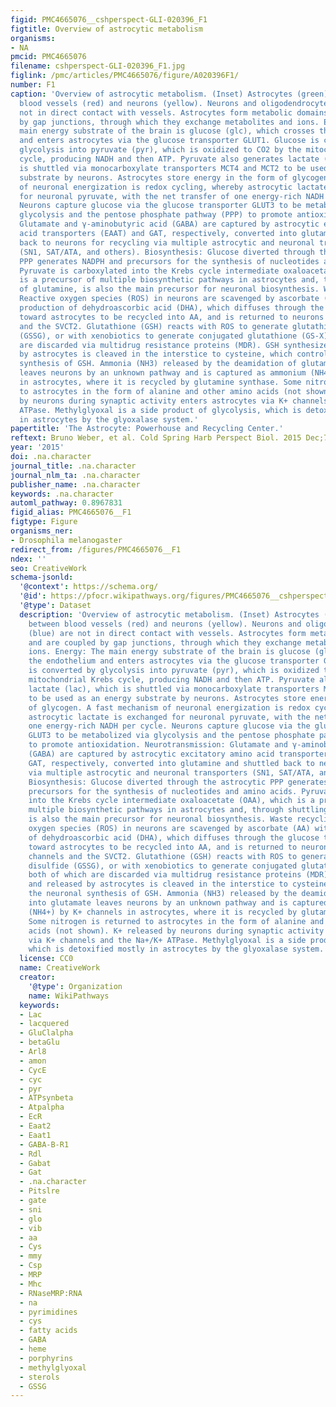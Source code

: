 ```yaml
---
figid: PMC4665076__cshperspect-GLI-020396_F1
figtitle: Overview of astrocytic metabolism
organisms:
- NA
pmcid: PMC4665076
filename: cshperspect-GLI-020396_F1.jpg
figlink: /pmc/articles/PMC4665076/figure/A020396F1/
number: F1
caption: 'Overview of astrocytic metabolism. (Inset) Astrocytes (green) reside between
  blood vessels (red) and neurons (yellow). Neurons and oligodendrocytes (blue) are
  not in direct contact with vessels. Astrocytes form metabolic domains and are coupled
  by gap junctions, through which they exchange metabolites and ions. Energy: The
  main energy substrate of the brain is glucose (glc), which crosses the endothelium
  and enters astrocytes via the glucose transporter GLUT1. Glucose is converted by
  glycolysis into pyruvate (pyr), which is oxidized to CO2 by the mitochondrial Krebs
  cycle, producing NADH and then ATP. Pyruvate also generates lactate (lac), which
  is shuttled via monocarboxylate transporters MCT4 and MCT2 to be used as an energy
  substrate by neurons. Astrocytes store energy in the form of glycogen. A fast mechanism
  of neuronal energization is redox cycling, whereby astrocytic lactate is exchanged
  for neuronal pyruvate, with the net transfer of one energy-rich NADH per cycle.
  Neurons capture glucose via the glucose transporter GLUT3 to be metabolized via
  glycolysis and the pentose phosphate pathway (PPP) to promote antioxidation. Neurotransmission:
  Glutamate and γ-aminobutyric acid (GABA) are captured by astrocytic excitatory amino
  acid transporters (EAAT) and GAT, respectively, converted into glutamine and shuttled
  back to neurons for recycling via multiple astrocytic and neuronal transporters
  (SN1, SAT/ATA, and others). Biosynthesis: Glucose diverted through the astrocytic
  PPP generates NADPH and precursors for the synthesis of nucleotides and amino acids.
  Pyruvate is carboxylated into the Krebs cycle intermediate oxaloacetate (OAA), which
  is a precursor of multiple biosynthetic pathways in astrocytes and, through shuttling
  of glutamine, is also the main precursor for neuronal biosynthesis. Waste recycling:
  Reactive oxygen species (ROS) in neurons are scavenged by ascorbate (AA) with the
  production of dehydroascorbic acid (DHA), which diffuses through the glucose transporters
  toward astrocytes to be recycled into AA, and is returned to neurons via anion channels
  and the SVCT2. Glutathione (GSH) reacts with ROS to generate glutathione disulfide
  (GSSG), or with xenobiotics to generate conjugated glutathione (GS-X), both of which
  are discarded via multidrug resistance proteins (MDR). GSH synthesized and released
  by astrocytes is cleaved in the interstice to cysteine, which controls the neuronal
  synthesis of GSH. Ammonia (NH3) released by the deamidation of glutamine into glutamate
  leaves neurons by an unknown pathway and is captured as ammonium (NH4+) by K+ channels
  in astrocytes, where it is recycled by glutamine synthase. Some nitrogen is returned
  to astrocytes in the form of alanine and other amino acids (not shown). K+ released
  by neurons during synaptic activity enters astrocytes via K+ channels and the Na+/K+
  ATPase. Methylglyoxal is a side product of glycolysis, which is detoxified mostly
  in astrocytes by the glyoxalase system.'
papertitle: 'The Astrocyte: Powerhouse and Recycling Center.'
reftext: Bruno Weber, et al. Cold Spring Harb Perspect Biol. 2015 Dec;7(12):a020396.
year: '2015'
doi: .na.character
journal_title: .na.character
journal_nlm_ta: .na.character
publisher_name: .na.character
keywords: .na.character
automl_pathway: 0.8967831
figid_alias: PMC4665076__F1
figtype: Figure
organisms_ner:
- Drosophila melanogaster
redirect_from: /figures/PMC4665076__F1
ndex: ''
seo: CreativeWork
schema-jsonld:
  '@context': https://schema.org/
  '@id': https://pfocr.wikipathways.org/figures/PMC4665076__cshperspect-GLI-020396_F1.html
  '@type': Dataset
  description: 'Overview of astrocytic metabolism. (Inset) Astrocytes (green) reside
    between blood vessels (red) and neurons (yellow). Neurons and oligodendrocytes
    (blue) are not in direct contact with vessels. Astrocytes form metabolic domains
    and are coupled by gap junctions, through which they exchange metabolites and
    ions. Energy: The main energy substrate of the brain is glucose (glc), which crosses
    the endothelium and enters astrocytes via the glucose transporter GLUT1. Glucose
    is converted by glycolysis into pyruvate (pyr), which is oxidized to CO2 by the
    mitochondrial Krebs cycle, producing NADH and then ATP. Pyruvate also generates
    lactate (lac), which is shuttled via monocarboxylate transporters MCT4 and MCT2
    to be used as an energy substrate by neurons. Astrocytes store energy in the form
    of glycogen. A fast mechanism of neuronal energization is redox cycling, whereby
    astrocytic lactate is exchanged for neuronal pyruvate, with the net transfer of
    one energy-rich NADH per cycle. Neurons capture glucose via the glucose transporter
    GLUT3 to be metabolized via glycolysis and the pentose phosphate pathway (PPP)
    to promote antioxidation. Neurotransmission: Glutamate and γ-aminobutyric acid
    (GABA) are captured by astrocytic excitatory amino acid transporters (EAAT) and
    GAT, respectively, converted into glutamine and shuttled back to neurons for recycling
    via multiple astrocytic and neuronal transporters (SN1, SAT/ATA, and others).
    Biosynthesis: Glucose diverted through the astrocytic PPP generates NADPH and
    precursors for the synthesis of nucleotides and amino acids. Pyruvate is carboxylated
    into the Krebs cycle intermediate oxaloacetate (OAA), which is a precursor of
    multiple biosynthetic pathways in astrocytes and, through shuttling of glutamine,
    is also the main precursor for neuronal biosynthesis. Waste recycling: Reactive
    oxygen species (ROS) in neurons are scavenged by ascorbate (AA) with the production
    of dehydroascorbic acid (DHA), which diffuses through the glucose transporters
    toward astrocytes to be recycled into AA, and is returned to neurons via anion
    channels and the SVCT2. Glutathione (GSH) reacts with ROS to generate glutathione
    disulfide (GSSG), or with xenobiotics to generate conjugated glutathione (GS-X),
    both of which are discarded via multidrug resistance proteins (MDR). GSH synthesized
    and released by astrocytes is cleaved in the interstice to cysteine, which controls
    the neuronal synthesis of GSH. Ammonia (NH3) released by the deamidation of glutamine
    into glutamate leaves neurons by an unknown pathway and is captured as ammonium
    (NH4+) by K+ channels in astrocytes, where it is recycled by glutamine synthase.
    Some nitrogen is returned to astrocytes in the form of alanine and other amino
    acids (not shown). K+ released by neurons during synaptic activity enters astrocytes
    via K+ channels and the Na+/K+ ATPase. Methylglyoxal is a side product of glycolysis,
    which is detoxified mostly in astrocytes by the glyoxalase system.'
  license: CC0
  name: CreativeWork
  creator:
    '@type': Organization
    name: WikiPathways
  keywords:
  - Lac
  - lacquered
  - GluClalpha
  - betaGlu
  - Arl8
  - amon
  - CycE
  - cyc
  - pyr
  - ATPsynbeta
  - Atpalpha
  - EcR
  - Eaat2
  - Eaat1
  - GABA-B-R1
  - Rdl
  - Gabat
  - Gat
  - .na.character
  - Pitslre
  - gate
  - sni
  - glo
  - vib
  - aa
  - Cys
  - mmy
  - Csp
  - MRP
  - Mhc
  - RNaseMRP:RNA
  - na
  - pyrimidines
  - cys
  - fatty acids
  - GABA
  - heme
  - porphyrins
  - methylglyoxal
  - sterols
  - GSSG
---
```

